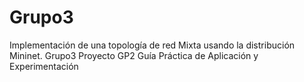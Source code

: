 # Grupo3
Implementación de una topología de red Mixta usando la distribución Mininet.
Grupo3 Proyecto GP2 Guía Práctica de Aplicación y Experimentación
